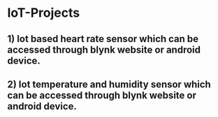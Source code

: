 # IoT-Projects

## 1) Iot based heart rate sensor which can be accessed through blynk website or android device.
## 2) Iot temperature and humidity sensor which can be accessed through blynk website or android device.
